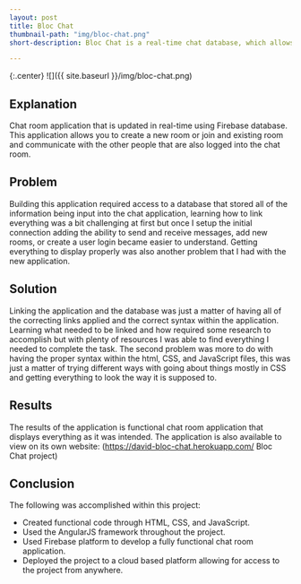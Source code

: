 ```yaml
---
layout: post
title: Bloc Chat
thumbnail-path: "img/bloc-chat.png"
short-description: Bloc Chat is a real-time chat database, which allows users to communicate as long as they are in the same chat room.  

---
```


{:.center}
![]({{ site.baseurl }}/img/bloc-chat.png)

## Explanation

Chat room application that is updated in real-time using Firebase database. This application allows you to create a new room or join and existing room and communicate with the other people that are also logged into the chat room.

## Problem

Building this application required access to a database that stored all of the information being input into the chat application, learning how to link everything was a bit challenging at first but once I setup the initial connection adding the ability to send and receive messages, add new rooms, or create a user login became easier to understand. Getting everything to display properly was also another problem that I had with the new application.  

## Solution

Linking the application and the database was just a matter of having all of the correcting links applied and the correct syntax within the application. Learning what needed to be linked and how required some research to accomplish but with plenty of resources I was able to find everything I needed to complete the task. The second problem was more to do with having the proper syntax within the html, CSS, and JavaScript files, this was just a matter of trying different ways with going about things mostly in CSS and getting everything to look the way it is supposed to.  

## Results

The results of the application is functional chat room application that displays everything as it was intended. The application is also available to view on its own website: (https://david-bloc-chat.herokuapp.com/ Bloc Chat project)

## Conclusion

The following was accomplished within this project:

* Created functional code through HTML, CSS, and JavaScript.
* Used the AngularJS framework throughout the project.
* Used Firebase platform to develop a fully functional chat room application.
* Deployed the project to a cloud based platform allowing for access to the project from anywhere. 
